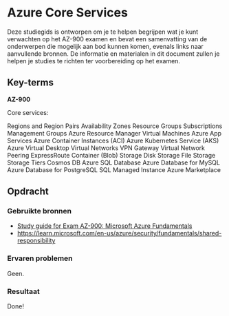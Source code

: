 # Azure Core Services
Deze studiegids is ontworpen om je te helpen begrijpen wat je kunt verwachten op het AZ-900 examen en bevat een samenvatting van de onderwerpen die mogelijk aan bod kunnen komen, evenals links naar aanvullende bronnen. De informatie en materialen in dit document zullen je helpen je studies te richten ter voorbereiding op het examen.

## Key-terms
**AZ-900**

Core services:

Regions and Region Pairs
Availability Zones
Resource Groups
Subscriptions
Management Groups
Azure Resource Manager
Virtual Machines
Azure App Services
Azure Container Instances (ACI)
Azure Kubernetes Service (AKS)
Azure Virtual Desktop
Virtual Networks
VPN Gateway
Virtual Network Peering
ExpressRoute
Container (Blob) Storage
Disk Storage
File Storage
Storage Tiers
Cosmos DB
Azure SQL Database
Azure Database for MySQL
Azure Database for PostgreSQL
SQL Managed Instance
Azure Marketplace

## Opdracht
### Gebruikte bronnen
- [Study guide for Exam AZ-900: Microsoft
Azure Fundamentals](https://query.prod.cms.rt.microsoft.com/cms/api/am/binary/RE3VwUY)
- https://learn.microsoft.com/en-us/azure/security/fundamentals/shared-responsibility

### Ervaren problemen
Geen.

### Resultaat

Done!